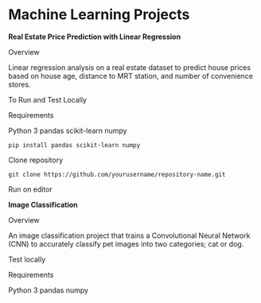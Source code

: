 # Machine Learning Projects

**Real Estate Price Prediction with Linear Regression**

Overview

Linear regression analysis on a real estate dataset to predict house prices based on house age, distance to MRT station, and number of convenience stores.

To Run and Test Locally

Requirements

Python 3
pandas
scikit-learn
numpy

    pip install pandas scikit-learn numpy

Clone repository

    git clone https://github.com/yourusername/repository-name.git


Run on editor

**Image Classification**

Overview

An image classification project that trains a Convolutional Neural Network (CNN) to accurately classify pet images into two categories; cat or dog.

Test locally

Requirements

Python 3
pandas
numpy
